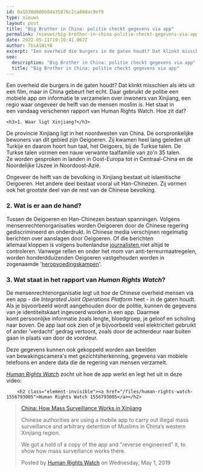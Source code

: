 ```yaml
---
id: 0a1b30d000b84a35876c2ca88dac9ef9
type: nieuws
layout: post
title: "Big Brother in China: politie checkt gegevens via app"
permalink: /nieuws/big-brother-in-china-politie-checkt-gegevens-via-app/
date: 2022-05-11T19:16:41.067Z
author: 7biA1WiYB
excerpt: "Een overheid die burgers in de gaten houdt? Dat klinkt misschien als iets uit een film, maar in China gebeurt het echt. Daar gebruikt de politie een mobiele app om informatie te verzamelen over inwoners van Xinjiang, een regio waar ongeveer de helft van de mensen moslim is. Het staat in een vandaag verschenen rapport van Human Rights Watch. Hoe zit dat?   "
seo:
  description: "Big Brother in China: politie checkt gegevens via app"
  title: "Big Brother in China: politie checkt gegevens via app"
---
```

Een overheid die burgers in de gaten houdt? Dat klinkt misschien als iets uit een film, maar in China gebeurt het echt. Daar gebruikt de politie een mobiele app om informatie te verzamelen over inwoners van Xinjiang, een regio waar ongeveer de helft van de mensen moslim is. Het staat in een vandaag verschenen rapport van Human Rights Watch. Hoe zit dat?   

    <h3>1. Waar ligt Xinjiang?</h3>
<p>De provincie Xinjiang ligt in het noordwesten van China. De oorspronkelijke bewoners van dit gebied zijn Oeigoeren. Zij kwamen heel lang geleden uit Turkije en daarom hoort hun taal, het Oeigoers, bij de Turkse talen. De Turkse talen vormen een nauw verwante taalfamilie van zo'n 35 talen. Ze worden gesproken in landen in Oost-Europa tot in Centraal-China en de Noordelijke IJszee in Noordoost-Azië.</p>
<p>Ongeveer de helft van de bevolking in Xinjiang bestaat uit islamitische Oeigoeren. Het andere deel bestaat vooral uit Han-Chinezen. Zij vormen ook het grootste deel van de rest van de Chinese bevolking. </p>
<h3>2. Wat is er aan de hand?</h3>
<p>Tussen de Oeigoeren en Han-Chinezen bestaan spanningen. Volgens mensenrechtenorganisaties worden Oeigoeren door de Chinese regering gediscrimineerd en onderdrukt. In Chinese media verschijnen regelmatig berichten over aanslagen door Oeigoeren. Of die berichten allemaal kloppen is volgens buitenlandse <a href="https://www.volkskrant.nl/nieuws-achtergrond/chinese-overheid-verplicht-inwoners-provincie-xinjiang-om-spionage-app-te-downloaden~b726404c/" target="_blank">journalisten </a>niet altijd te controleren. Vanwege rellen en onder het mom van anti-terreurmaatregelen, worden honderdduizenden Oeigoeren vastgehouden worden in zogenaamde '<a href="https://nos.nl/artikel/2246140-wat-gebeurt-er-in-de-opleidingskampen-voor-oeigoeren-in-china.html" target="_blank">heropvoedingskampen</a>'. </p>
<h3>3. Wat staat in het rapport van <em>Human Rights Watch</em>?</h3>
<p>De mensenrechtenorganisatie legt uit hoe de Chinese overheid mensen via een app - die <em>Integrated Joint Operations Platform</em> heet - in de gaten houdt. Als je bijvoorbeeld wordt aangehouden door de politie, kunnen de gegevens van je identiteitskaart ingevoerd worden in een app. Daarmee komt persoonlijke informatie zoals lengte, bloedgroep, je geloof en scholing naar boven. De app laat ook zien of je bijvoorbeeld veel elektriciteit gebruikt of ander 'verdacht' gedrag vertoont, zoals door de achterdeur naar buiten gaan in plaats van door de voordeur.</p>
<p>Deze gegevens kunnen ook gekoppeld worden aan beelden van bewakingscamera's met gezichtsherkenning, gegevens van mobiele telefoons en andere data die de regering van mensen verzamelt. </p>
<p><a href="https://www.hrw.org/video-photos/interactive/2019/05/02/china-how-mass-surveillance-works-xinjiang" target="_blank"><em>Human Rights Watch</em></a> zocht uit hoe de app werkt en legt het uit in deze video: <div class="media media-element-container media-default"><div id="file-537046" class="file file-video file-video-oembed">

        <h2 class="element-invisible"><a href="/files/human-rights-watch-1556793005">Human Rights Watch 1556793005</a></h2>
    
  
  <div class="content">
    
<div id="fb-root"></div>
<script async="1" defer="1" crossorigin="anonymous" src="https://connect.facebook.net/en_US/sdk.js#xfbml=1&amp;version=v6.0"></script><div class="fb-video" data-href="https://www.facebook.com/HumanRightsWatch/videos/288300285391570/?v=288300285391570" data-width="640"><blockquote cite="https://www.facebook.com/HumanRightsWatch/videos/288300285391570/" class="fb-xfbml-parse-ignore"><a href="https://www.facebook.com/HumanRightsWatch/videos/288300285391570/">China: How Mass Surveillance Works in Xinjiang</a><p>Chinese authorities are using a mobile app to carry out illegal mass surveillance and arbitrary detention of Muslims in China’s western Xinjiang region.

We got a hold of a copy of the app and &quot;reverse engineered&quot; it, to show how mass surveillance works there.</p>Posted by <a href="https://www.facebook.com/HumanRightsWatch/">Human Rights Watch</a> on Wednesday, May 1, 2019</blockquote></div>  </div>

  
</div>
</div>  
